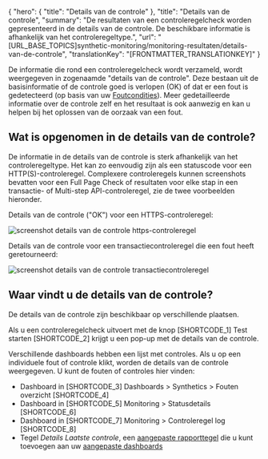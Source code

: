 {
  "hero": {
    "title": "Details van de controle"
  },
  "title": "Details van de controle",
  "summary": "De resultaten van een controleregelcheck worden gepresenteerd in de details van de controle. De beschikbare informatie is afhankelijk van het controleregeltype.",
  "url": "[URL_BASE_TOPICS]synthetic-monitoring/monitoring-resultaten/details-van-de-controle",
  "translationKey": "[FRONTMATTER_TRANSLATIONKEY]"
}

De informatie die rond een controleregelcheck wordt verzameld, wordt weergegeven in zogenaamde "details van de controle". Deze bestaan uit de basisinformatie of de controle goed is verlopen (OK) of dat er een fout is gedetecteerd (op basis van uw [Foutcondities]([LINK_URL_1])). Meer gedetailleerde informatie over de controle zelf en het resultaat is ook aanwezig en kan u helpen bij het oplossen van de oorzaak van een fout.

## Wat is opgenomen in de details van de controle?

De informatie in de details van de controle is sterk afhankelijk van het controleregeltype. Het kan zo eenvoudig zijn als een statuscode voor een HTTP(S)-controleregel. Complexere controleregels kunnen screenshots bevatten voor een Full Page Check of resultaten voor elke stap in een transactie- of Multi-step API-controleregel, zie de twee voorbeelden hieronder.

Details van de controle ("OK") voor een HTTPS-controleregel:

![screenshot details van de controle https-controleregel]([LINK_URL_2])

Details van de controle voor een transactiecontroleregel die een fout heeft geretourneerd:

![screenshot details van de controle transactiecontroleregel]([LINK_URL_3])

## Waar vindt u de details van de controle?

De details van de controle zijn beschikbaar op verschillende plaatsen.

Als u een controleregelcheck uitvoert met de knop [SHORTCODE_1] Test starten [SHORTCODE_2] krijgt u een pop-up met de details van de controle.

Verschillende dashboards hebben een lijst met controles. Als u op een individuele fout of controle klikt, worden de details van de controle weergegeven. U kunt de fouten of controles hier vinden:

- Dashboard in [SHORTCODE_3] Dashboards > Synthetics > Fouten overzicht [SHORTCODE_4] 
- Dashboard in [SHORTCODE_5] Monitoring > Statusdetails [SHORTCODE_6] 
- Dashboard in [SHORTCODE_7] Monitoring > Controleregel log [SHORTCODE_8] 
- Tegel *Details Laatste controle*, een [aangepaste rapporttegel]([LINK_URL_4]) die u kunt toevoegen aan uw [aangepaste dashboards]([LINK_URL_5])
